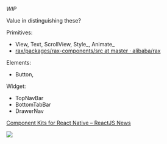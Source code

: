 _WIP_

Value in distinguishing these?

Primitives:
- View, Text, ScrollView, Style_, Animate_
- [rax/packages/rax-components/src at master · alibaba/rax](https://github.com/alibaba/rax/tree/master/packages/rax-components/src)

Elements:
- Button,

Widget:
- TopNavBar
- BottomTabBar
- DrawerNav

[Component Kits for React Native – ReactJS News](https://reactjsnews.com/component-kits-for-react-native)

![](https://2.bp.blogspot.com/-jSZ8PNpvBiA/WLhTRsb9WeI/AAAAAAAAD8M/Y51t1L6PeNYkYzlIljJglYNjIwtM6a6UwCLcB/s1600/Screen%2BShot%2B2017-03-02%2Bat%2B9.14.58%2BAM.png)
